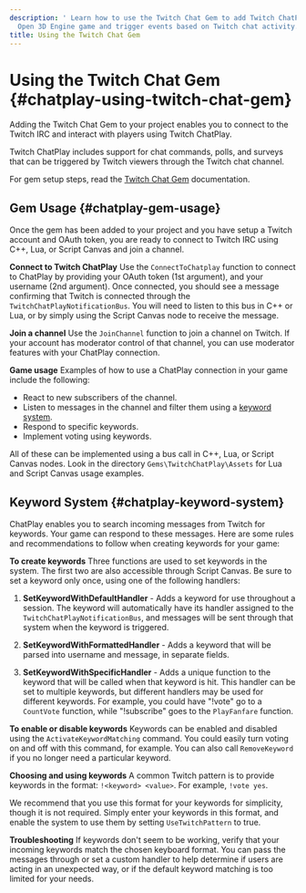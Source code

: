 ```yaml
---
description: ' Learn how to use the Twitch Chat Gem to add Twitch ChatPlay support to your
  Open 3D Engine game and trigger events based on Twitch chat activity. '
title: Using the Twitch Chat Gem
---
```

# Using the Twitch Chat Gem {#chatplay-using-twitch-chat-gem}

Adding the Twitch Chat Gem to your project enables you to connect to the Twitch IRC and interact with players using Twitch ChatPlay\.

Twitch ChatPlay includes support for chat commands, polls, and surveys that can be triggered by Twitch viewers through the Twitch chat channel\.

For gem setup steps, read the [Twitch Chat Gem](/docs/userguide/gems/builtin/chatplay) documentation\.

## Gem Usage {#chatplay-gem-usage}

Once the gem has been added to your project and you have setup a Twitch account and OAuth token, you are ready to connect to Twitch IRC using C\+\+, Lua, or Script Canvas and join a channel\.

**Connect to Twitch ChatPlay**
Use the `ConnectToChatplay` function to connect to ChatPlay by providing your OAuth token \(1st argument\), and your username \(2nd argument\)\. Once connected, you should see a message confirming that Twitch is connected through the `TwitchChatPlayNotificationBus`\. You will need to listen to this bus in C\+\+ or Lua, or by simply using the Script Canvas node to receive the message\.

**Join a channel**
Use the `JoinChannel` function to join a channel on Twitch\. If your account has moderator control of that channel, you can use moderator features with your ChatPlay connection\.

**Game usage**
Examples of how to use a ChatPlay connection in your game include the following:
+ React to new subscribers of the channel\.
+ Listen to messages in the channel and filter them using a [keyword system](#chatplay-keyword-system)\.
+ Respond to specific keywords\.
+ Implement voting using keywords\.

All of these can be implemented using a bus call in C\+\+, Lua, or Script Canvas nodes\. Look in the directory `Gems\TwitchChatPlay\Assets` for Lua and Script Canvas usage examples\.

## Keyword System {#chatplay-keyword-system}

ChatPlay enables you to search incoming messages from Twitch for keywords\. Your game can respond to these messages\. Here are some rules and recommendations to follow when creating keywords for your game:

**To create keywords**
Three functions are used to set keywords in the system\. The first two are also accessible through Script Canvas\. Be sure to set a keyword only once, using one of the following handlers:

1. **SetKeywordWithDefaultHandler** - Adds a keyword for use throughout a session\. The keyword will automatically have its handler assigned to the `TwitchChatPlayNotificationBus`, and messages will be sent through that system when the keyword is triggered\.

1. **SetKeywordWithFormattedHandler** - Adds a keyword that will be parsed into username and message, in separate fields\.

1. **SetKeywordWithSpecificHandler** - Adds a unique function to the keyword that will be called when that keyword is hit\. This handler can be set to multiple keywords, but different handlers may be used for different keywords\. For example, you could have "\!vote" go to a `CountVote` function, while "\!subscribe" goes to the `PlayFanfare` function\.

**To enable or disable keywords**
Keywords can be enabled and disabled using the `ActivateKeywordMatching` command\. You could easily turn voting on and off with this command, for example\. You can also call `RemoveKeyword` if you no longer need a particular keyword\.

**Choosing and using keywords**
A common Twitch pattern is to provide keywords in the format: `!<keyword> <value>`\. For example, `!vote yes`\.

We recommend that you use this format for your keywords for simplicity, though it is not required\. Simply enter your keywords in this format, and enable the system to use them by setting `UseTwitchPattern` to true\.

**Troubleshooting**
If keywords don't seem to be working, verify that your incoming keywords match the chosen keyboard format\. You can pass the messages through or set a custom handler to help determine if users are acting in an unexpected way, or if the default keyword matching is too limited for your needs\.
